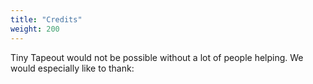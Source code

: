 ```yaml
---
title: "Credits"
weight: 200
---
```


Tiny Tapeout would not be possible without a lot of people helping. We would especially like to thank:

